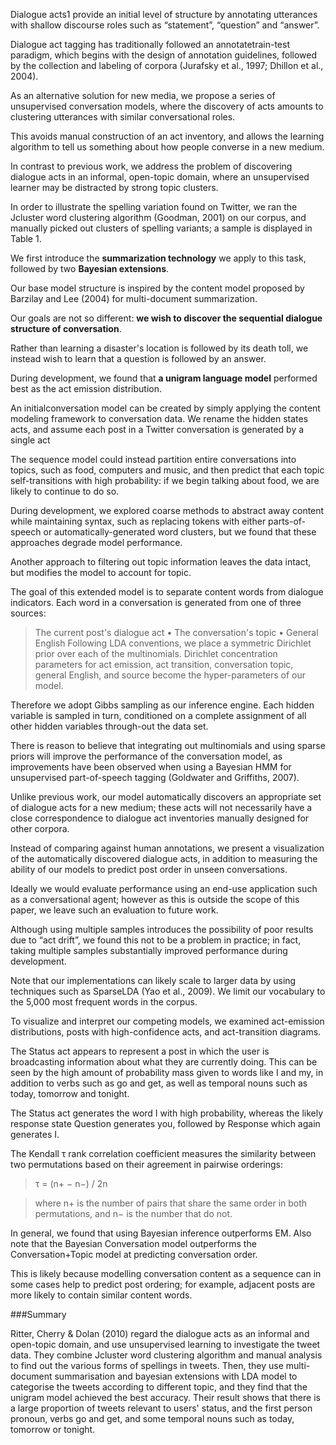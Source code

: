 Dialogue acts1 provide an initial level of structure by annotating utterances with shallow discourse roles such as “statement”, “question” and “answer”.

Dialogue act tagging has traditionally followed an annotatetrain-test paradigm, which begins with the design of annotation guidelines, followed by the collection and labeling of corpora (Jurafsky et al., 1997; Dhillon et al., 2004).

As an alternative solution for new media, we propose a series of unsupervised conversation models, where the discovery of acts amounts to clustering utterances with similar conversational roles.

This avoids manual construction of an act inventory, and allows the learning algorithm to tell us something about how people converse in a new medium.

In contrast to previous work, we address the problem of discovering dialogue acts in an informal, open-topic domain, where an unsupervised learner may be distracted by strong topic clusters.

In order to illustrate the spelling variation found on Twitter, we ran the Jcluster word clustering algorithm (Goodman, 2001) on our corpus, and manually picked out clusters of spelling variants; a sample is displayed in Table 1.

We first introduce the **summarization technology** we apply to this task, followed by two **Bayesian extensions**.

Our base model structure is inspired by the content model proposed by Barzilay and Lee (2004) for multi-document summarization.

Our goals are not so different: **we wish to discover the sequential dialogue structure of conversation**.

Rather than learning a disaster's location is followed by its death toll, we instead wish to learn that a question is followed by an answer.

During development, we found that **a unigram language model** performed best as the act emission distribution.

An initialconversation model can be created by simply applying the content modeling framework to conversation data. We rename the hidden states acts, and assume each post in a Twitter conversation is generated by a single act

The sequence model could instead partition entire conversations into topics, such as food, computers and music, and then predict that each topic self-transitions with high probability: if we begin talking about food, we are likely to continue to do so.

During development, we explored coarse methods to abstract away content while maintaining syntax, such as replacing tokens with either parts-of-speech or automatically-generated word clusters, but we found that these approaches degrade model performance.

Another approach to filtering out topic information leaves the data intact, but modifies the model to account for topic.

The goal of this extended model is to separate content words from dialogue indicators. Each word in a conversation is generated from one of three sources:

 >The current post's dialogue act • The conversation's topic • General English
Following LDA conventions, we place a symmetric Dirichlet prior over each of the multinomials. Dirichlet concentration parameters for act emission, act transition, conversation topic, general English, and source become the hyper-parameters of our model.

Therefore we adopt Gibbs sampling as our inference engine. Each hidden variable is sampled in turn, conditioned on a complete assignment of all other hidden variables through-out the data set.

There is reason to believe that integrating out multinomials and using sparse priors will improve the performance of the conversation model, as improvements have been observed when using a Bayesian HMM for unsupervised part-of-speech tagging (Goldwater and Griffiths, 2007).

Unlike previous work, our model automatically discovers an appropriate set of dialogue acts for a new medium; these acts will not necessarily have a close correspondence to dialogue act inventories manually designed for other corpora.

Instead of comparing against human annotations, we present a visualization of the automatically discovered dialogue acts, in addition to measuring the ability of our models to predict post order in unseen conversations.

Ideally we would evaluate performance using an end-use application such as a conversational agent; however as this is outside the scope of this paper, we leave such an evaluation to future work.

Although using multiple samples introduces the possibility of poor results due to “act drift”, we found this not to be a problem in practice; in fact, taking multiple samples substantially improved performance during development.

Note that our implementations can likely scale to larger data by using techniques such as SparseLDA (Yao et al., 2009). We limit our vocabulary to the 5,000 most frequent words in the corpus.

To visualize and interpret our competing models, we examined act-emission distributions, posts with high-confidence acts, and act-transition diagrams.

The Status act appears to represent a post in which the user is broadcasting information about what they are currently doing. This can be seen by the high amount of probability mass given to words like I and my, in addition to verbs such as go and get, as well as temporal nouns such as today, tomorrow and tonight.

The Status act generates the word I with high probability, whereas the likely response state Question generates you, followed by Response which again generates I.

The Kendall τ rank correlation coefficient measures the similarity between two permutations based on their agreement in pairwise orderings:

 >τ = (n+ − n−) / 2n

 >where n+ is the number of pairs that share the same order in both permutations, and n− is the number that do not.

In general, we found that using Bayesian inference outperforms EM. Also note that the Bayesian Conversation model outperforms the Conversation+Topic model at predicting conversation order.

This is likely because modelling conversation content as a sequence can in some cases help to predict post ordering; for example, adjacent posts are more likely to contain similar content words.

###Summary

Ritter, Cherry & Dolan (2010) regard the dialogue acts as an informal and open-topic domain, and use unsupervised learning to investigate the tweet data. They combine Jcluster word clustering algorithm and manual analysis to find out the various forms of spellings in tweets. Then, they use multi-document summarisation and bayesian extensions with LDA model to categorise the tweets according to different topic, and they find that the unigram model achieved the best accuracy. Their result shows that there is a large proportion of tweets relevant to users' status, and the first person pronoun, verbs go and get, and some temporal nouns such as today, tomorrow or tonight.
